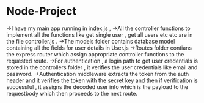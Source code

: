 # Node-Project
->I have my main app running in index.js , 
->All the controller functions to implement all the functions like get single user , get all users etc etc are in the file controller.js . 
->The models folder contains database model containing all the fields for user details in User.js
->Routes folder contians the express router which assign appropriate controller functions to the requested route.
->For authentication , a login path to get user credentials is stored in the controllers folder , it verifies the user credentials like email and password.
->Authentication middleware extracts the token from the auth header and it verifies the token with the secret key and then if verification is successful , it assigns the decoded user info which is the payload to the requestbody which then proceeds to the next route.



